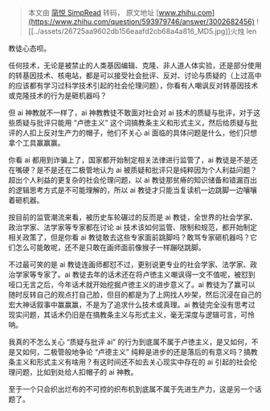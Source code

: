> 本文由 [简悦 SimpRead](http://ksria.com/simpread/) 转码， 原文地址 [www.zhihu.com](https://www.zhihu.com/question/593979746/answer/3002682456) ![[../assets/26725aa9602db156eaafd2cb68a4a816_MD5.jpg]]火烛 len

教徒心态呗。

任何技术，无论是被禁止的人类基因编辑、克隆、非人道人体实验，还是部分使用的转基因技术、核电站，都是可以接受社会批评、反对、讨论与质疑的（上过高中的应该都有学习过科学技术引起的社会伦理问题），你看有人嘲讽反对转基因技术或克隆技术的行为是砸机器吗？

但 ai 神教就不一样了，ai 神教教徒不敢面对社会对 ai 技术的质疑与批评，对于这些质疑与批评只能用 “卢徳主义” 这个词搞教条主义和形式主义，然后给质疑与批评的人扣上反对生产力的帽子，他们不关心 ai 面临的具体问题是什么，他们只想拿个工具赢赢赢。

你看 ai 都用到诈骗上了，国家都开始制定相关法律进行监管了，ai 教徒是不是还在嘴硬？是不是还在二极管地认为 ai 被质疑和批评只是纯粹因为个人利益问题？超出个人利益的更复杂的社会伦理问题，以 ai 教徒那贫瘠的知识储备和错漏百出的逻辑思考方式是不可能理解的，所以 ai 教徒才只能当复读机一边跳脚一边嚷嚷着砸机器。

按目前的监管潮流来看，被历史车轮碾过的反而是 ai 教徒，全世界的社会学家、政治学家、法学家等专家都在讨论 ai 技术该如何监管、限制和规范，都开始制定相关政策了，但是你看 ai 教徒敢去这些专家面前跳脚吗？敢骂专家砸机器吗？它们怎么可能敢呢，还不是只敢在画师面前像猴子一样蹦哒跳脚。

不过最可笑的是 ai 教徒连画师都怼不过，更别说更专业的社会学家、法学家、政治学家等专家了。ai 教徒去年的话术还在将卢徳主义嘲讽得一文不值呢，被怼到哑口无言之后，今年话术就开始挖掘卢徳主义的进步意义了。ai 教徒为了赢可以随时反转自己的观点打自己脸，但目的都是为了上网找人吵架，然后沉浸在自己的宏大神话叙事中赢赢赢，不是为了追求什么技术或真理。ai 教徒完全没有思考过现实问题，其话术仍旧是在搞教条主义与形式主义，毫无深度与逻辑可言，可怜呐。

我真的不怎么关心 “质疑与批评 ai” 的行为到底属不属于卢徳主义，是又如何，不是又如何，二极管般地争论 “卢德主义” 纯粹是进步的还是落后的有意义吗？搞教条主义和形式主义有啥用？有这时间还不如去关心现实中存在的 ai 引起的社会伦理问题，比如到处给人扣帽子的 ai 神教。

至于一个只会织出烂布的不可控的织布机到底属不属于先进生产力，这是另一个话题了。